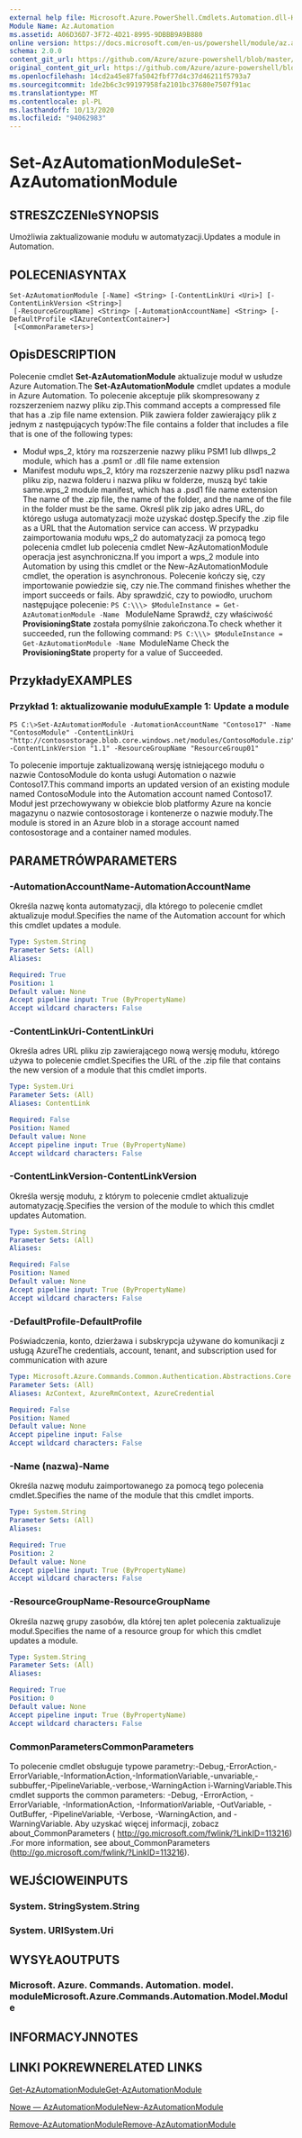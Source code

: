 ```yaml
---
external help file: Microsoft.Azure.PowerShell.Cmdlets.Automation.dll-Help.xml
Module Name: Az.Automation
ms.assetid: A06D36D7-3F72-4D21-8995-9DBBB9A9B880
online version: https://docs.microsoft.com/en-us/powershell/module/az.automation/set-azautomationmodule
schema: 2.0.0
content_git_url: https://github.com/Azure/azure-powershell/blob/master/src/Automation/Automation/help/Set-AzAutomationModule.md
original_content_git_url: https://github.com/Azure/azure-powershell/blob/master/src/Automation/Automation/help/Set-AzAutomationModule.md
ms.openlocfilehash: 14cd2a45e87fa5042fbf77d4c37d46211f5793a7
ms.sourcegitcommit: 1de2b6c3c99197958fa2101bc37680e7507f91ac
ms.translationtype: MT
ms.contentlocale: pl-PL
ms.lasthandoff: 10/13/2020
ms.locfileid: "94062983"
---
```

# <span data-ttu-id="c662c-101">Set-AzAutomationModule</span><span class="sxs-lookup"><span data-stu-id="c662c-101">Set-AzAutomationModule</span></span>

## <span data-ttu-id="c662c-102">STRESZCZENIe</span><span class="sxs-lookup"><span data-stu-id="c662c-102">SYNOPSIS</span></span>
<span data-ttu-id="c662c-103">Umożliwia zaktualizowanie modułu w automatyzacji.</span><span class="sxs-lookup"><span data-stu-id="c662c-103">Updates a module in Automation.</span></span>

## <span data-ttu-id="c662c-104">POLECENIA</span><span class="sxs-lookup"><span data-stu-id="c662c-104">SYNTAX</span></span>

```
Set-AzAutomationModule [-Name] <String> [-ContentLinkUri <Uri>] [-ContentLinkVersion <String>]
 [-ResourceGroupName] <String> [-AutomationAccountName] <String> [-DefaultProfile <IAzureContextContainer>]
 [<CommonParameters>]
```

## <span data-ttu-id="c662c-105">Opis</span><span class="sxs-lookup"><span data-stu-id="c662c-105">DESCRIPTION</span></span>
<span data-ttu-id="c662c-106">Polecenie cmdlet **Set-AzAutomationModule** aktualizuje moduł w usłudze Azure Automation.</span><span class="sxs-lookup"><span data-stu-id="c662c-106">The **Set-AzAutomationModule** cmdlet updates a module in Azure Automation.</span></span>
<span data-ttu-id="c662c-107">To polecenie akceptuje plik skompresowany z rozszerzeniem nazwy pliku zip.</span><span class="sxs-lookup"><span data-stu-id="c662c-107">This command accepts a compressed file that has a .zip file name extension.</span></span>
<span data-ttu-id="c662c-108">Plik zawiera folder zawierający plik z jednym z następujących typów:</span><span class="sxs-lookup"><span data-stu-id="c662c-108">The file contains a folder that includes a file that is one of the following types:</span></span> 
- <span data-ttu-id="c662c-109">Moduł wps_2, który ma rozszerzenie nazwy pliku PSM1 lub dll</span><span class="sxs-lookup"><span data-stu-id="c662c-109">wps_2 module, which has a .psm1 or .dll file name extension</span></span> 
- <span data-ttu-id="c662c-110">Manifest modułu wps_2, który ma rozszerzenie nazwy pliku psd1 nazwa pliku zip, nazwa folderu i nazwa pliku w folderze, muszą być takie same.</span><span class="sxs-lookup"><span data-stu-id="c662c-110">wps_2 module manifest, which has a .psd1 file name extension The name of the .zip file, the name of the folder, and the name of the file in the folder must be the same.</span></span>
<span data-ttu-id="c662c-111">Określ plik zip jako adres URL, do którego usługa automatyzacji może uzyskać dostęp.</span><span class="sxs-lookup"><span data-stu-id="c662c-111">Specify the .zip file as a URL that the Automation service can access.</span></span>
<span data-ttu-id="c662c-112">W przypadku zaimportowania modułu wps_2 do automatyzacji za pomocą tego polecenia cmdlet lub polecenia cmdlet New-AzAutomationModule operacja jest asynchroniczna.</span><span class="sxs-lookup"><span data-stu-id="c662c-112">If you import a wps_2 module into Automation by using this cmdlet or the New-AzAutomationModule cmdlet, the operation is asynchronous.</span></span>
<span data-ttu-id="c662c-113">Polecenie kończy się, czy importowanie powiedzie się, czy nie.</span><span class="sxs-lookup"><span data-stu-id="c662c-113">The command finishes whether the import succeeds or fails.</span></span>
<span data-ttu-id="c662c-114">Aby sprawdzić, czy to powiodło, uruchom następujące polecenie: `PS C:\\\> $ModuleInstance = Get-AzAutomationModule -Name ` ModuleName Sprawdź, czy właściwość **ProvisioningState** została pomyślnie zakończona.</span><span class="sxs-lookup"><span data-stu-id="c662c-114">To check whether it succeeded, run the following command: `PS C:\\\> $ModuleInstance = Get-AzAutomationModule -Name `ModuleName Check the **ProvisioningState** property for a value of Succeeded.</span></span>

## <span data-ttu-id="c662c-115">Przykłady</span><span class="sxs-lookup"><span data-stu-id="c662c-115">EXAMPLES</span></span>

### <span data-ttu-id="c662c-116">Przykład 1: aktualizowanie modułu</span><span class="sxs-lookup"><span data-stu-id="c662c-116">Example 1: Update a module</span></span>
```
PS C:\>Set-AzAutomationModule -AutomationAccountName "Contoso17" -Name "ContosoModule" -ContentLinkUri "http://contosostorage.blob.core.windows.net/modules/ContosoModule.zip" -ContentLinkVersion "1.1" -ResourceGroupName "ResourceGroup01"
```

<span data-ttu-id="c662c-117">To polecenie importuje zaktualizowaną wersję istniejącego modułu o nazwie ContosoModule do konta usługi Automation o nazwie Contoso17.</span><span class="sxs-lookup"><span data-stu-id="c662c-117">This command imports an updated version of an existing module named ContosoModule into the Automation account named Contoso17.</span></span>  <span data-ttu-id="c662c-118">Moduł jest przechowywany w obiekcie blob platformy Azure na koncie magazynu o nazwie contosostorage i kontenerze o nazwie moduły.</span><span class="sxs-lookup"><span data-stu-id="c662c-118">The module is stored in an Azure blob in a storage account named contosostorage and a container named modules.</span></span>

## <span data-ttu-id="c662c-119">PARAMETRÓW</span><span class="sxs-lookup"><span data-stu-id="c662c-119">PARAMETERS</span></span>

### <span data-ttu-id="c662c-120">-AutomationAccountName</span><span class="sxs-lookup"><span data-stu-id="c662c-120">-AutomationAccountName</span></span>
<span data-ttu-id="c662c-121">Określa nazwę konta automatyzacji, dla którego to polecenie cmdlet aktualizuje moduł.</span><span class="sxs-lookup"><span data-stu-id="c662c-121">Specifies the name of the Automation account for which this cmdlet updates a module.</span></span>

```yaml
Type: System.String
Parameter Sets: (All)
Aliases:

Required: True
Position: 1
Default value: None
Accept pipeline input: True (ByPropertyName)
Accept wildcard characters: False
```

### <span data-ttu-id="c662c-122">-ContentLinkUri</span><span class="sxs-lookup"><span data-stu-id="c662c-122">-ContentLinkUri</span></span>
<span data-ttu-id="c662c-123">Określa adres URL pliku zip zawierającego nową wersję modułu, którego używa to polecenie cmdlet.</span><span class="sxs-lookup"><span data-stu-id="c662c-123">Specifies the URL of the .zip file that contains the new version of a module that this cmdlet imports.</span></span>

```yaml
Type: System.Uri
Parameter Sets: (All)
Aliases: ContentLink

Required: False
Position: Named
Default value: None
Accept pipeline input: True (ByPropertyName)
Accept wildcard characters: False
```

### <span data-ttu-id="c662c-124">-ContentLinkVersion</span><span class="sxs-lookup"><span data-stu-id="c662c-124">-ContentLinkVersion</span></span>
<span data-ttu-id="c662c-125">Określa wersję modułu, z którym to polecenie cmdlet aktualizuje automatyzację.</span><span class="sxs-lookup"><span data-stu-id="c662c-125">Specifies the version of the module to which this cmdlet updates Automation.</span></span>

```yaml
Type: System.String
Parameter Sets: (All)
Aliases:

Required: False
Position: Named
Default value: None
Accept pipeline input: True (ByPropertyName)
Accept wildcard characters: False
```

### <span data-ttu-id="c662c-126">-DefaultProfile</span><span class="sxs-lookup"><span data-stu-id="c662c-126">-DefaultProfile</span></span>
<span data-ttu-id="c662c-127">Poświadczenia, konto, dzierżawa i subskrypcja używane do komunikacji z usługą Azure</span><span class="sxs-lookup"><span data-stu-id="c662c-127">The credentials, account, tenant, and subscription used for communication with azure</span></span>

```yaml
Type: Microsoft.Azure.Commands.Common.Authentication.Abstractions.Core.IAzureContextContainer
Parameter Sets: (All)
Aliases: AzContext, AzureRmContext, AzureCredential

Required: False
Position: Named
Default value: None
Accept pipeline input: False
Accept wildcard characters: False
```

### <span data-ttu-id="c662c-128">-Name (nazwa)</span><span class="sxs-lookup"><span data-stu-id="c662c-128">-Name</span></span>
<span data-ttu-id="c662c-129">Określa nazwę modułu zaimportowanego za pomocą tego polecenia cmdlet.</span><span class="sxs-lookup"><span data-stu-id="c662c-129">Specifies the name of the module that this cmdlet imports.</span></span>

```yaml
Type: System.String
Parameter Sets: (All)
Aliases:

Required: True
Position: 2
Default value: None
Accept pipeline input: True (ByPropertyName)
Accept wildcard characters: False
```

### <span data-ttu-id="c662c-130">-ResourceGroupName</span><span class="sxs-lookup"><span data-stu-id="c662c-130">-ResourceGroupName</span></span>
<span data-ttu-id="c662c-131">Określa nazwę grupy zasobów, dla której ten aplet polecenia zaktualizuje moduł.</span><span class="sxs-lookup"><span data-stu-id="c662c-131">Specifies the name of a resource group for which this cmdlet updates a module.</span></span>

```yaml
Type: System.String
Parameter Sets: (All)
Aliases:

Required: True
Position: 0
Default value: None
Accept pipeline input: True (ByPropertyName)
Accept wildcard characters: False
```

### <span data-ttu-id="c662c-132">CommonParameters</span><span class="sxs-lookup"><span data-stu-id="c662c-132">CommonParameters</span></span>
<span data-ttu-id="c662c-133">To polecenie cmdlet obsługuje typowe parametry:-Debug,-ErrorAction,-ErrorVariable,-InformationAction,-InformationVariable,-unvariable,-subbuffer,-PipelineVariable,-verbose,-WarningAction i-WarningVariable.</span><span class="sxs-lookup"><span data-stu-id="c662c-133">This cmdlet supports the common parameters: -Debug, -ErrorAction, -ErrorVariable, -InformationAction, -InformationVariable, -OutVariable, -OutBuffer, -PipelineVariable, -Verbose, -WarningAction, and -WarningVariable.</span></span> <span data-ttu-id="c662c-134">Aby uzyskać więcej informacji, zobacz about_CommonParameters ( http://go.microsoft.com/fwlink/?LinkID=113216) .</span><span class="sxs-lookup"><span data-stu-id="c662c-134">For more information, see about_CommonParameters (http://go.microsoft.com/fwlink/?LinkID=113216).</span></span>

## <span data-ttu-id="c662c-135">WEJŚCIOWE</span><span class="sxs-lookup"><span data-stu-id="c662c-135">INPUTS</span></span>

### <span data-ttu-id="c662c-136">System. String</span><span class="sxs-lookup"><span data-stu-id="c662c-136">System.String</span></span>

### <span data-ttu-id="c662c-137">System. URI</span><span class="sxs-lookup"><span data-stu-id="c662c-137">System.Uri</span></span>

## <span data-ttu-id="c662c-138">WYSYŁA</span><span class="sxs-lookup"><span data-stu-id="c662c-138">OUTPUTS</span></span>

### <span data-ttu-id="c662c-139">Microsoft. Azure. Commands. Automation. model. module</span><span class="sxs-lookup"><span data-stu-id="c662c-139">Microsoft.Azure.Commands.Automation.Model.Module</span></span>

## <span data-ttu-id="c662c-140">INFORMACYJN</span><span class="sxs-lookup"><span data-stu-id="c662c-140">NOTES</span></span>

## <span data-ttu-id="c662c-141">LINKI POKREWNE</span><span class="sxs-lookup"><span data-stu-id="c662c-141">RELATED LINKS</span></span>

[<span data-ttu-id="c662c-142">Get-AzAutomationModule</span><span class="sxs-lookup"><span data-stu-id="c662c-142">Get-AzAutomationModule</span></span>](./Get-AzAutomationModule.md)

[<span data-ttu-id="c662c-143">Nowe — AzAutomationModule</span><span class="sxs-lookup"><span data-stu-id="c662c-143">New-AzAutomationModule</span></span>](./New-AzAutomationModule.md)

[<span data-ttu-id="c662c-144">Remove-AzAutomationModule</span><span class="sxs-lookup"><span data-stu-id="c662c-144">Remove-AzAutomationModule</span></span>](./Remove-AzAutomationModule.md)


